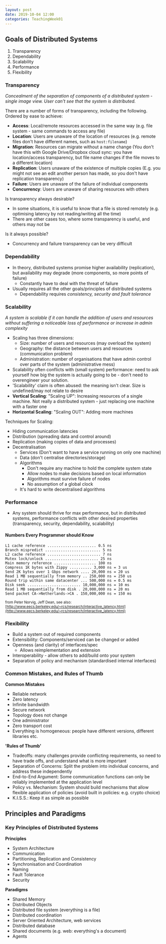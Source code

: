 ```yaml
---
layout: post
date: 2019-10-04 12:00
categories: TeachingWeek01
---
```


## Goals of Distributed Systems
1. Transparency
2. Dependability
3. Scalability
4. Performance
5. Flexibility

### Transparency
_Concealment of the separation of components of a distributed system - single image view. User can't see that the system is distributed._

There are a number of forms of transparency, including the following. Ordered by ease to achieve:
* **Access**: Local/remote resources accessed in the same way (e.g. file system - same commands to access any file)
* **Location**: Users are unaware of the location of resources (e.g. remote files don't have different names, such as `host:filename`)
* **Migration**: Resources can migrate without a name change (You don't have this with Google Drive/Dropbox cloud sync: you have location/access transparency, but file name changes if the file moves to a different location)
* **Replication**: Users unaware of the existence of multiple copies (E.g. you might not see an edit another person has made, so you don't have replication transparency)
* **Failure**: Users are unaware of the failure of individual components
* **Concurrency**: Users are unaware of sharing resources with others

Is transparency always desirable?
* In some situations, it is useful to know that a file is stored remotely (e.g. optimising latency by not reading/writing all the time)
* There are other cases too, where some transparency is useful, and others may not be

Is it always possible?
* Concurrency and failure transparency can be very difficult

### Dependability
* In theory, distributed systems promise higher availability (replication), but availability may degrade (more components, so more points of failure)
    * Constantly have to deal with the threat of failure
* Usually requires all the other goals/principles of distributed systems
    * Dependability requires _consistency, security and fault tolerance_

### Scalability
_A system is scalable if it can handle the addition of users and resources without suffering a noticeable loss of performance or increase in admin complexity_

* Scaling has three dimensions:
    * Size: number of users and resources (may overload the system)
    * Geography: the distance between users and resources (communication problem)
    * Administration: number of organisations that have admin control over parts of the system (administrative mess)
* Scalability often conflicts with (small system) performance: need to ask yourself how big the system is actually going to be - don't need to overengineer your solution.
* 'Scalability' claim is often abused: the meaning isn't clear. Size is undefined/may not relate to desire
* **Vertical Scaling**: "Scaling UP": Increasing resources of a single machine. Not really a distributed system - just replacing one machine with a faster one
* **Horizontal Scaling**: "Scaling OUT": Adding more machines

Techniques for Scaling:
* Hiding communication latencies
* Distribution (spreading data and control around)
* Replication (making copies of data and processes)
* Decentralisation
    * Services (Don't want to have a service running on only one machine)
    * Data (don't centralise directories/storage)
    * Algorithms
        * Don't require any machine to hold the complete system state
        * Allow nodes to make decisions based on local information
        * Algorithms must survive failure of nodes
        * No assumption of a global clock
    * It's hard to write decentralised algorithms

### Performance
* Any system should thrive for max performance, but in distributed systems, performance conflicts with other desired properties (transparency, security, dependability, scalability)

#### Numbers Every Programmer should Know
```
L1 cache reference ...................... 0.5 ns
Branch mispredict ......................... 5 ns
L2 cache reference ........................ 7 ns
Mutex lock/unlock ........................ 25 ns
Main memory reference ................... 100 ns
Compress 1K bytes with Zippy .......... 3,000 ns = 3 us
Send 2K bytes over 1 Gbps network .... 20,000 ns = 20 us
Read 1 MB sequentially from memory .. 250,000 ns = 250 us
Round trip within same datacenter ... 500,000 ns = 0.5 ms
Disk seek ........................ 10,000,000 ns = 10 ms
Read 1 MB sequentially from disk . 20,000,000 ns = 20 ms
Send packet CA->Netherlands->CA . 150,000,000 ns = 150 ms
```
<small>from Peter Norvig, Jeff Dean, see also: [http://www.eecs.berkeley.edu/~rcs/research/interactive_latency.html](http://www.eecs.berkeley.edu/~rcs/research/interactive_latency.html)</small>

### Flexibility
* Build a system out of required components
* Extensibility: Components/serviced can be changed or added
* Openness (and clarity) of interfaces/spec
    * Allows reimplementation and extension
* Interoperability - allow others to add/build onto your system
* Separation of policy and mechanism (standardised internal interfaces)

### Common Mistakes, and Rules of Thumb
**Common Mistakes**
* Reliable network
* Zero latency
* Infinite bandwidth
* Secure network
* Topology does not change
* One administrator
* Zero transport cost
* Everything is homogeneous: people have different versions, different libraries etc.

**'Rules of Thumb'**
* Tradeoffs: many challenges provide conflicting requirements, so need to have trade offs, and understand what is more important
* Separation of Concerns: Split the problem into individual concerns, and address these independently
* End-to-End Argument: Some communication functions can only be reliably implemented at the application level
* Policy vs. Mechanism: System should build mechanisms that allow flexible application of policies (avoid built in policies: e.g. crypto choice)
* K.I.S.S.: Keep it as simple as possible

## Principles and Paradigms
### Key Principles of Distributed Systems
**Principles**
* System Architecture
* Communication
* Partitioning, Replication and Consistency
* Synchronisation and Coordination
* Naming
* Fault Tolerance
* Security

**Paradigms**
* Shared Memory
* Distributed Objects
* Distributed file system (everything is a file)
* Distributed coordination
* Server Oriented Architecture, web services
* Distributed database
* Shared documents (e.g. web: everything's a document)
* Agents
